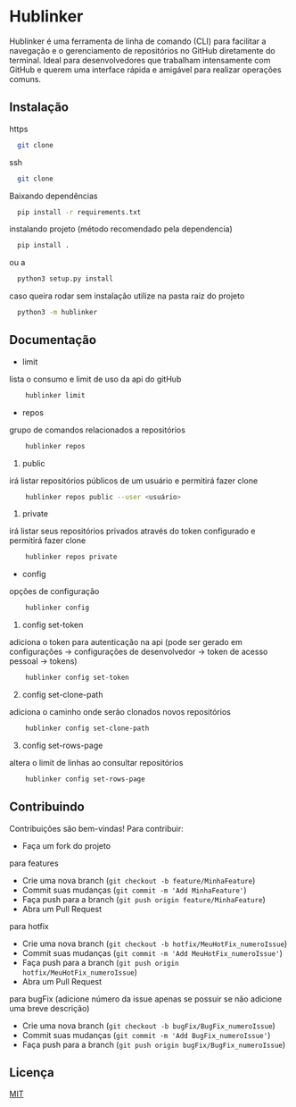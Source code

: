 
# Hublinker

Hublinker é uma ferramenta de linha de comando (CLI) para facilitar a navegação e o gerenciamento de repositórios no GitHub diretamente do terminal. Ideal para desenvolvedores que trabalham intensamente com GitHub e querem uma interface rápida e amigável para realizar operações comuns.


## Instalação
https
```bash
  git clone 
```

ssh

```bash
  git clone 
```
    
Baixando dependências
```bash
  pip install -r requirements.txt 
```

instalando projeto
(método recomendado pela dependencia)
```bash
  pip install .
```
ou a
```bash
  python3 setup.py install
```

caso queira rodar sem instalação utilize na pasta raiz do projeto
```bash
  python3 -m hublinker
```
## Documentação

- limit

lista o consumo e limit de uso da api do gitHub

```bash
    hublinker limit
```
- repos

grupo de comandos relacionados a repositórios

```bash
    hublinker repos
```

1) public

irá listar repositórios públicos de um usuário e permitirá fazer clone

```bash
    hublinker repos public --user <usuário>
```

1) private

irá listar seus repositórios privados através do token configurado e permitirá fazer clone

```bash
    hublinker repos private
```

- config

opções de configuração

```bash
    hublinker config
```

1) config set-token

adiciona o token para autenticação na api
(pode ser gerado em configurações -> configurações de desenvolvedor -> token de acesso pessoal -> tokens)

```bash
    hublinker config set-token
```

2) config set-clone-path

adiciona o caminho onde serão clonados novos repositórios

```bash
    hublinker config set-clone-path
```

3) config set-rows-page

altera o limit de linhas ao consultar repositórios

```bash
    hublinker config set-rows-page
```
## Contribuindo

Contribuições são bem-vindas! Para contribuir:
- Faça um fork do projeto

para features
- Crie uma nova branch (`git checkout -b feature/MinhaFeature`)
- Commit suas mudanças (`git commit -m 'Add MinhaFeature'`)
- Faça push para a branch (`git push origin feature/MinhaFeature`)
- Abra um Pull Request

para hotfix
- Crie uma nova branch (`git checkout -b hotfix/MeuHotFix_numeroIssue`)
- Commit suas mudanças (`git commit -m 'Add MeuHotFix_numeroIssue'`)
- Faça push para a branch (`git push origin hotfix/MeuHotFix_numeroIssue`)
- Abra um Pull Request

para bugFix
(adicione número da issue apenas se possuir se não adicione uma breve descrição)
- Crie uma nova branch (`git checkout -b bugFix/BugFix_numeroIssue`)
- Commit suas mudanças (`git commit -m 'Add BugFix_numeroIssue'`)
- Faça push para a branch (`git push origin bugFix/BugFix_numeroIssue`)

## Licença

[MIT](https://choosealicense.com/licenses/mit/)

